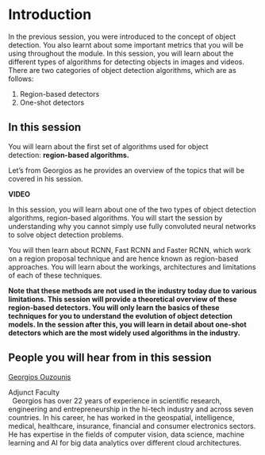 # Introduction

In the previous session, you were introduced to the concept of object detection. You also learnt about some important metrics that you will be using throughout the module. In this session, you will learn about the different types of algorithms for detecting objects in images and videos. There are two categories of object detection algorithms, which are as follows:

1.  Region-based detectors
2.  One-shot detectors

## In this session

You will learn about the first set of algorithms used for object detection: **region-based algorithms.** 

Let’s from Georgios as he provides an overview of the topics that will be covered in his session.

**VIDEO**

In this session, you will learn about one of the two types of object detection algorithms, region-based algorithms. You will start the session by understanding why you cannot simply use fully convoluted neural networks to solve object detection problems. 

You will then learn about RCNN, Fast RCNN and Faster RCNN, which work on a region proposal technique and are hence known as region-based approaches. You will learn about the workings, architectures and limitations of each of these techniques.

**Note that these methods are not used in the industry today due to various limitations. This session will provide a theoretical overview of these region-based detectors. You will only learn the basics of these techniques for you to understand the evolution of object detection models. In the session after this, you will learn in detail about one-shot detectors which are the most widely used algorithms in the industry.**  

## People you will hear from in this session

[Georgios Ouzounis](https://www.linkedin.com/in/georgios-ouzounis/)

Adjunct Faculty  
 
Georgios has over 22 years of experience in scientific research, engineering and entrepreneurship in the hi-tech industry and across seven countries. In his career, he has worked in the geospatial, intelligence, medical, healthcare, insurance, financial and consumer electronics sectors. He has expertise in the fields of computer vision, data science, machine learning and AI for big data analytics over different cloud architectures.